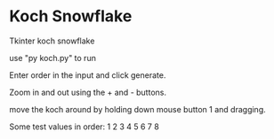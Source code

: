 # Koch Snowflake

Tkinter koch snowflake

use "py koch.py" to run

Enter order in the input and click generate.

Zoom in and out using the + and - buttons.

move the koch around by holding down mouse button 1 and dragging.

Some test values in order:
1
2
3
4
5
6
7
8
